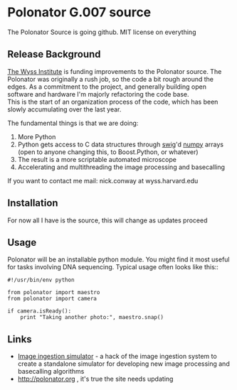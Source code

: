 
# Polonator G.007 source

The Polonator Source is going github. 
MIT license on everything

## Release Background

[The Wyss Institute](http://wyss.harvard.edu) is funding improvements to the Polonator source.
The Polonator was originally a rush job, so the code a bit rough around the edges.
As a commitment to the project, and generally building open software and hardware
I'm majorly refactoring the code base.  
This is the start of an organization process of the code, which has been slowly accumulating
over the last year.  
  
The fundamental things is that we are doing:

1. More Python
2. Python gets access to C data structures through [swig](http://www.swig.org/)'d [numpy](http://numpy.scipy.org) arrays (open to anyone changing this, to Boost.Python, or whatever)
3. The result is a more scriptable automated microscope
4. Accelerating and multithreading the image processing and basecalling
     
If you want to contact me mail: nick.conway at wyss.harvard.edu


## Installation

For now all I have is the source, this will change as updates proceed

## Usage

Polonator will be an installable python module. You might find
it most useful for tasks involving DNA sequencing. Typical usage
often looks like this::

    #!/usr/bin/env python

    from polonator import maestro
    from polonator import camera

    if camera.isReady():
        print "Taking another photo:", maestro.snap()

## Links

* [Image ingestion simulator](https://github.com/grinner/PolonatorProcessorSim) - a hack of the image ingestion system to create a standalone simulator for developing new image processing and basecalling algorithms
* http://polonator.org , it's true the site needs updating
